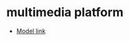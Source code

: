 # multimedia platform

- [Model link](https://app.eraser.io/workspace/YtPqZ1VogxGy1jzIDkzj?origin=share)